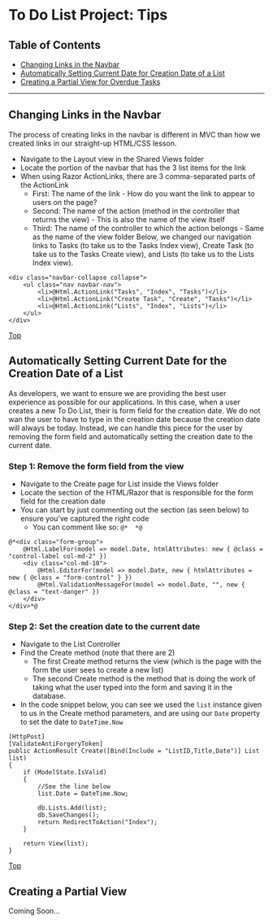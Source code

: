 <a name="Top"></a>
# To Do List Project: Tips
## Table of Contents
- [Changing Links in the Navbar](#links)
- [Automatically Setting Current Date for Creation Date of a List](#creation)
- [Creating a Partial View for Overdue Tasks](#partial)
<hr />

<a name="links"></a>

## Changing Links in the Navbar

The process of creating links in the navbar is different in MVC than how we created links in our straight-up HTML/CSS lesson.
- Navigate to the Layout view in the Shared Views folder
- Locate the portion of the navbar that has the 3 list items for the link
- When using Razor ActionLinks, there are 3 comma-separated parts of the ActionLink
  - First: The name of the link - How do you want the link to appear to users on the page?
  - Second: The name of the action (method in the controller that returns the view) - This is also the name of the view itself
  - Third: The name of the controller to which the action belongs - Same as the name of the view folder
Below, we changed our navigation links to Tasks (to take us to the Tasks Index view), Create Task (to take us to the Tasks Create view), and Lists (to take us to the Lists Index view).
```CSharp
<div class="navbar-collapse collapse">
    <ul class="nav navbar-nav">
        <li>@Html.ActionLink("Tasks", "Index", "Tasks")</li>
        <li>@Html.ActionLink("Create Task", "Create", "Tasks")</li>
        <li>@Html.ActionLink("Lists", "Index", "Lists")</li>
    </ul>
</div>
```
[Top](#Top)


<a name="creation"></a>
## Automatically Setting Current Date for the Creation Date of a List
As developers, we want to ensure we are providing the best user experience as possible for our applications. In this case, when a user creates a new To Do List, their is form field for the creation date. We do not wan the user to have to type in the creation date because the creation date will always be today. Instead, we can handle this piece for the user by removing the form field and automatically setting the creation date to the current date.

### Step 1: Remove the form field from the view
- Navigate to the Create page for List inside the Views folder
- Locate the section of the HTML/Razor that is responsible for the form field for the creation date
- You can start by just commenting out the section (as seen below) to ensure you've captured the right code
  - You can comment like so: `@*  *@`
```CSharp
@*<div class="form-group">
    @Html.LabelFor(model => model.Date, htmlAttributes: new { @class = "control-label col-md-2" })
    <div class="col-md-10">
        @Html.EditorFor(model => model.Date, new { htmlAttributes = new { @class = "form-control" } })
        @Html.ValidationMessageFor(model => model.Date, "", new { @class = "text-danger" })
    </div>
</div>*@
```
### Step 2: Set the creation date to the current date
- Navigate to the List Controller
- Find the Create method (note that there are 2)
  - The first Create method returns the view (which is the page with the form the user sees to create a new list)
  - The second Create method is the method that is doing the work of taking what the user typed into the form and saving it in the database.
- In the code snippet below, you can see we used the `list` instance given to us in the Create method parameters, and are using our `Date` property to set the date to `DateTime.Now`
```CSharp
[HttpPost]
[ValidateAntiForgeryToken]
public ActionResult Create([Bind(Include = "ListID,Title,Date")] List list)
{
    if (ModelState.IsValid)
    {
        //See the line below
        list.Date = DateTime.Now;
        
        db.Lists.Add(list);
        db.SaveChanges();
        return RedirectToAction("Index");
    }

    return View(list);
}
```
[Top](#Top)

## Creating a Partial View
Coming Soon...
